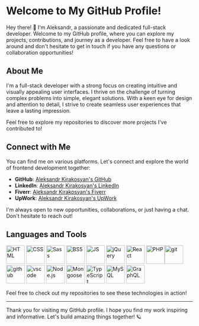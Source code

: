 # Welcome to My GitHub Profile!

Hey there! 👋 I'm Aleksandr, a passionate and dedicated full-stack developer. Welcome to my GitHub profile, where you can explore my projects, contributions, and journey as a developer. Feel free to have a look around and don't hesitate to get in touch if you have any questions or collaboration opportunities!

## About Me

I'm a full-stack developer with a strong focus on creating intuitive and visually appealing user interfaces. I thrive on the challenge of turning complex problems into simple, elegant solutions. With a keen eye for design and attention to detail, I strive to create seamless user experiences that leave a lasting impression.

Feel free to explore my repositories to discover more projects I've contributed to!

## Connect with Me

You can find me on various platforms. Let's connect and explore the world of frontend development together:

- **GitHub**: [Aleksandr Kirakosyan's GitHub](https://github.com/aleksandr-kirakosyan)
- **LinkedIn**: [Aleksandr Kirakosyan's LinkedIn](https://www.linkedin.com/in/aleksandrkiraks/)
- **Fiverr**: [Aleksandr Kirakosyan's Fiverr](https://www.fiverr.com/k_aleksandr)
- **UpWork**: [Aleksandr Kirakosyan's UpWork](https://www.upwork.com/freelancers/~010a70b77cbf1f8038)

I'm always open to new opportunities, collaborations, or just having a chat. Don't hesitate to reach out!

## Languages and Tools
<img src="https://cdn1.iconfinder.com/data/icons/logotypes/32/badge-html-5-512.png" alt="HTML" width="50px" height="auto" />  <img src="https://cdn1.iconfinder.com/data/icons/logotypes/32/badge-css-3-512.png" alt="CSS" width="50px" height="auto" />  <img src="https://cdn4.iconfinder.com/data/icons/logos-and-brands/512/288_Sass_logo-512.png" alt="Sass" width="50px" height="auto" />  <img src="https://img.icons8.com/?size=512&id=84710&format=png" alt="BS5" width="50px" height="auto" />  <img src="https://cdn4.iconfinder.com/data/icons/logos-and-brands/512/187_Js_logo_logos-512.png" alt="JS" width="50px" height="auto" />  <img src="https://cdn3.iconfinder.com/data/icons/popular-services-brands/512/jquery-512.png" alt="jQuery" width="50px" height="auto" />  <img src="https://cdn0.iconfinder.com/data/icons/logos-brands-in-colors/128/react-512.png" alt="React" width="50px" height="auto" />  <img src="https://cdn4.iconfinder.com/data/icons/logos-and-brands/512/256_Php_logo-512.png" alt="PHP" width="50px" height="auto" /><img src="https://cdn3.iconfinder.com/data/icons/social-media-2169/24/social_media_social_media_logo_git-512.png" alt="git" width="50px" height="auto" />  <img src="https://img.icons8.com/?size=512&id=118553&format=png" alt="github" width="50px" height="auto" />  <img src="https://cdn1.iconfinder.com/data/icons/unicons-line-vol-6/24/visual-studio-512.png" alt="vscode" width="50px" height="auto" />  <img src="https://cdn.iconscout.com/icon/free/png-256/node-js-1174925.png" alt="Node.js" width="50px" height="auto" />  <img src="https://cdn.iconscout.com/icon/free/png-256/mongoose-3-1175138.png" alt="Mongoose" width="50px" height="auto" /> <img src="https://cdn.iconscout.com/icon/free/png-256/typescript-1174965.png" alt="TypeScript" width="50px" height="auto" /> <img src="https://cdn.iconscout.com/icon/free/png-256/mysql-3521596-2945040.png" alt="MySQL" width="50px" height="auto" />  <img src="https://cdn.iconscout.com/icon/free/png-256/graphql-3628999-3030227.png" alt="GraphQL" width="50px" height="auto" />

Feel free to check out my repositories to see these technologies in action!

---

Thank you for visiting my GitHub profile. I hope you find my work inspiring and informative. Let's build amazing things together! 🪐
